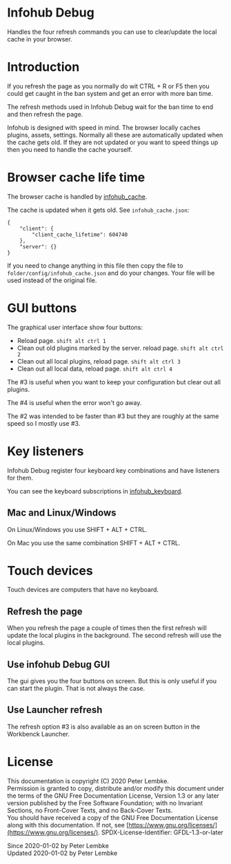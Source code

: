 # Infohub Debug
Handles the four refresh commands you can use to clear/update the local cache in your browser.

# Introduction
If you refresh the page as you normally do wit CTRL + R or F5 then you could get caught in the ban system and get an error with more ban time.

The refresh methods used in Infohub Debug wait for the ban time to end and then refresh the page.

Infohub is designed with speed in mind. The browser locally caches plugins, assets, settings. Normally all these are automatically updated when the cache gets old. If they are not updated or you want to speed things up then you need to handle the cache yourself.

# Browser cache life time
The browser cache is handled by [infohub_cache](plugin,infohub_cache).

The cache is updated when it gets old. See `infohub_cache.json`:
```
{
    "client": {
        "client_cache_lifetime": 604740
    },
    "server": {}
}
```   
If you need to change anything in this file then copy the file to `folder/config/infohub_cache.json` and do your changes. Your file will be used instead of the original file.

# GUI buttons
The graphical user interface show four buttons:

- Reload page. `shift alt ctrl 1`
- Clean out old plugins marked by the server. reload page. `shift alt ctrl 2`
- Clean out all local plugins, reload page. `shift alt ctrl 3`
- Clean out all local data, reload page. `shift alt ctrl 4`

The #3 is useful when you want to keep your configuration but clear out all plugins.

The #4 is useful when the error won't go away.

The #2 was intended to be faster than #3 but they are roughly at the same speed so I mostly use #3. 

# Key listeners
Infohub Debug register four keyboard key combinations and have listeners for them.

You can see the keyboard subscriptions in [infohub_keyboard](plugin,infohub_keyboard).

## Mac and Linux/Windows
On Linux/Windows you use SHIFT + ALT + CTRL.

On Mac you use the same combination SHIFT + ALT + CTRL.

# Touch devices
Touch devices are computers that have no keyboard.

## Refresh the page
When you refresh the page a couple of times then the first refresh will update the local plugins in the background. The second refresh will use the local plugins.

## Use infohub Debug GUI
The gui gives you the four buttons on screen. But this is only useful if you can start the plugin. That is not always the case. 

## Use Launcher refresh
The refresh option #3 is also available as an on screen button in the Workbenck Launcher.

# License
This documentation is copyright (C) 2020 Peter Lembke.    
Permission is granted to copy, distribute and/or modify this document under the terms of the GNU Free Documentation License, Version 1.3 or any later version published by the Free Software Foundation; with no Invariant Sections, no Front-Cover Texts, and no Back-Cover Texts.    
You should have received a copy of the GNU Free Documentation License along with this documentation. If not, see [https://www.gnu.org/licenses/](https://www.gnu.org/licenses/).  SPDX-License-Identifier: GFDL-1.3-or-later  

Since 2020-01-02 by Peter Lembke    
Updated 2020-01-02 by Peter Lembke  
